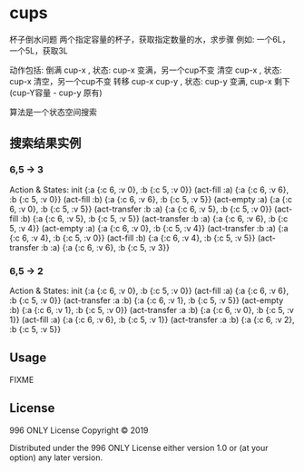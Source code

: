 # cups

杯子倒水问题
两个指定容量的杯子，获取指定数量的水，求步骤
例如: 一个6L，一个5L，获取3L

动作包括:
倒满 cup-x , 状态: cup-x 变满，另一个cup不变
清空 cup-x , 状态: cup-x 清空，另一个cup不变
转移 cup-x cup-y , 状态: cup-y 变满, cup-x 剩下(cup-Y容量 - cup-y 原有)

算法是一个状态空间搜索

## 搜索结果实例

### 6,5 -> 3

Action & States:
init
{:a {:c 6, :v 0}, :b {:c 5, :v 0}}
(act-fill :a)
{:a {:c 6, :v 6}, :b {:c 5, :v 0}}
(act-fill :b)
{:a {:c 6, :v 6}, :b {:c 5, :v 5}}
(act-empty :a)
{:a {:c 6, :v 0}, :b {:c 5, :v 5}}
(act-transfer :b :a)
{:a {:c 6, :v 5}, :b {:c 5, :v 0}}
(act-fill :b)
{:a {:c 6, :v 5}, :b {:c 5, :v 5}}
(act-transfer :b :a)
{:a {:c 6, :v 6}, :b {:c 5, :v 4}}
(act-empty :a)
{:a {:c 6, :v 0}, :b {:c 5, :v 4}}
(act-transfer :b :a)
{:a {:c 6, :v 4}, :b {:c 5, :v 0}}
(act-fill :b)
{:a {:c 6, :v 4}, :b {:c 5, :v 5}}
(act-transfer :b :a)
{:a {:c 6, :v 6}, :b {:c 5, :v 3}}


### 6,5 -> 2
Action & States:
init
{:a {:c 6, :v 0}, :b {:c 5, :v 0}}
(act-fill :a)
{:a {:c 6, :v 6}, :b {:c 5, :v 0}}
(act-transfer :a :b)
{:a {:c 6, :v 1}, :b {:c 5, :v 5}}
(act-empty :b)
{:a {:c 6, :v 1}, :b {:c 5, :v 0}}
(act-transfer :a :b)
{:a {:c 6, :v 0}, :b {:c 5, :v 1}}
(act-fill :a)
{:a {:c 6, :v 6}, :b {:c 5, :v 1}}
(act-transfer :a :b)
{:a {:c 6, :v 2}, :b {:c 5, :v 5}}

## Usage

FIXME

## License
996 ONLY License
Copyright © 2019 

Distributed under the 996 ONLY License either version 1.0 or (at
your option) any later version.
